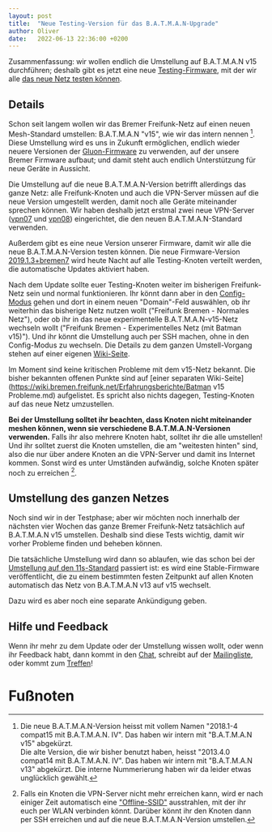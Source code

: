 ```yaml
---
layout: post
title:  "Neue Testing-Version für das B.A.T.M.A.N-Upgrade"
author: Oliver
date:   2022-06-13 22:36:00 +0200
---
```



Zusammenfassung: wir wollen endlich die Umstellung auf B.A.T.M.A.N v15 durchführen; deshalb gibt es jetzt eine neue [Testing-Firmware](https://wiki.bremen.freifunk.net/Firmware/Changelog#2019-1-3-bremen7), mit der wir alle [das neue Netz testen können](https://wiki.bremen.freifunk.net/Anleitungen/BATMAN%20v15%20Umstieg.md).

## Details
Schon seit langem wollen wir das Bremer Freifunk-Netz auf einen neuen Mesh-Standard umstellen: B.A.T.M.A.N "v15", wie wir das intern nennen [^1].
Diese Umstellung wird es uns in Zukunft ermöglichen, endlich wieder neuere Versionen der [Gluon-Firmware](https://wiki.freifunk.net/Gluon) zu verwenden, auf der unsere Bremer Firmware aufbaut;
und damit steht auch endlich Unterstützung für neue Geräte in Aussicht.

Die Umstellung auf die neue B.A.T.M.A.N-Version betrifft allerdings das ganze Netz: alle Freifunk-Knoten und auch die VPN-Server müssen auf die neue Version umgestellt werden, damit noch alle Geräte miteinander sprechen können.
Wir haben deshalb jetzt erstmal zwei neue VPN-Server ([vpn07](https://map.bremen.freifunk.net/#!/de/map/525400d54578) und [vpn08](https://map.bremen.freifunk.net/#!/de/map/5254007e5440)) eingerichtet, die den neuen B.A.T.M.A.N-Standard verwenden.

Außerdem gibt es eine neue Version unserer Firmware, damit wir alle die neue B.A.T.M.A.N-Version testen können.
Die neue Firmware-Version [2019.1.3+bremen7](https://wiki.bremen.freifunk.net/Firmware/Changelog#2019-1-3-bremen7) wird heute Nacht auf alle Testing-Knoten verteilt werden, die automatische Updates aktiviert haben.

Nach dem Update sollte euer Testing-Knoten weiter im bisherigen Freifunk-Netz sein und normal funktionieren.
Ihr könnt dann aber in den [Config-Modus](/anleitungen.html#konfigurationsmodus) gehen und dort in einem neuen "Domain"-Feld auswählen,
ob ihr weiterhin das bisherige Netz nutzen wollt ("Freifunk Bremen - Normales Netz"),
oder ob ihr in das neue experimentelle B.A.T.M.A.N-v15-Netz wechseln wollt ("Freifunk Bremen - Experimentelles Netz (mit Batman v15)").
Und ihr könnt die Umstellung auch per SSH machen, ohne in den Config-Modus zu wechseln.
Die Details zu dem ganzen Umstell-Vorgang stehen auf einer eigenen [Wiki-Seite](https://wiki.bremen.freifunk.net/Anleitungen/BATMAN%20v15%20Umstieg.md).

Im Moment sind keine kritischen Probleme mit dem v15-Netz bekannt.
Die bisher bekannten offenen Punkte sind auf [einer separaten Wiki-Seite](https://wiki.bremen.freifunk.net/Erfahrungsberichte/Batman v15 Probleme.md) aufgelistet.
Es spricht also nichts dagegen, Testing-Knoten auf das neue Netz umzustellen.

**Bei der Umstellung solltet ihr beachten, dass Knoten nicht miteinander meshen können, wenn sie verschiedene B.A.T.M.A.N-Versionen verwenden.**
Falls ihr also mehrere Knoten habt, solltet ihr die alle umstellen!
Und ihr solltet zuerst die Knoten umstellen, die am "weitesten hinten" sind, also die nur über andere Knoten an die VPN-Server und damit ins Internet kommen.
Sonst wird es unter Umständen aufwändig, solche Knoten später noch zu erreichen [^offlineSSID].


## Umstellung des ganzen Netzes

Noch sind wir in der Testphase; aber wir möchten noch innerhalb der nächsten vier Wochen das ganze Bremer Freifunk-Netz tatsächlich auf B.A.T.M.A.N v15 umstellen.
Deshalb sind diese Tests wichtig, damit wir vorher Probleme finden und beheben können.

Die tatsächliche Umstellung wird dann so ablaufen, wie das schon bei der [Umstellung auf den 11s-Standard](/blog/2020/02/25/warnung-umstellung-11s.html) passiert ist:
es wird eine Stable-Firmware veröffentlicht, die zu einem bestimmten festen Zeitpunkt auf allen Knoten automatisch das Netz von B.A.T.M.A.N v13 auf v15 wechselt.

Dazu wird es aber noch eine separate Ankündigung geben.


## Hilfe und Feedback

Wenn ihr mehr zu dem Update oder der Umstellung wissen wollt, oder wenn ihr Feedback habt,
dann kommt in den [Chat](https://webirc.hackint.org/#ircs://irc.hackint.org/#ffhb?nick=Gast_?),
schreibt auf der [Mailingliste](https://lists.bremen.freifunk.net/mailman/listinfo/ff-bremen/),
oder kommt zum [Treffen](/kontakt.html#treffen)!



# Fußnoten

[^1]: Die neue B.A.T.M.A.N-Version heisst mit vollem Namen "2018.1-4 compat15 mit B.A.T.M.A.N. IV". Das haben wir intern mit "B.A.T.M.A.N v15" abgekürzt.  
    Die alte Version, die wir bisher benutzt haben, heisst "2013.4.0 compat14 mit B.A.T.M.A.N. IV".
    Das haben wir intern mit "B.A.T.M.A.N v13" abgekürzt. Die interne Nummerierung haben wir da leider etwas unglücklich gewählt.

[^offlineSSID]: Falls ein Knoten die VPN-Server nicht mehr erreichen kann, wird er nach einiger Zeit automatisch eine ["Offline-SSID"](/blog/2020/09/04/neue-testing-2019-1-2-bremen3.html) ausstrahlen, mit der ihr euch per WLAN verbinden könnt.
    Darüber könnt ihr den Knoten dann per SSH erreichen und auf die neue B.A.T.M.A.N-Version umstellen.
